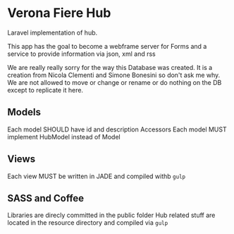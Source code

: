 # Verona Fiere Hub
Laravel implementation of hub.

This app has the goal to become a webframe server for Forms and a service to provide information via json, xml and rss 

We are really really sorry for the way this Database was created.
It is a creation from Nicola Clementi and Simone Bonesini so don't ask me why.
We are not allowed to move or change or rename or do nothing on the DB except to replicate it here.

## Models

Each model SHOULD have id and description Accessors
Each model MUST implement HubModel instead of Model

## Views

Each view MUST be written in JADE and compiled withb `gulp`

## SASS and Coffee

Libraries are direcly committed in the public folder
Hub related stuff are located in the resource directory and compiled via `gulp`


